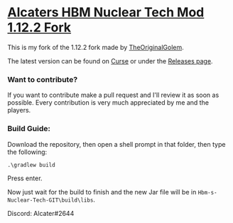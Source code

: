 # <u>**Alcaters HBM Nuclear Tech Mod 1.12.2 Fork**</u>

This is my fork of the 1.12.2 fork made by [TheOriginalGolem](https://github.com/TheOriginalGolem/Hbm-s-Nuclear-Tech-GIT). 


The latest version can be found on [Curse](https://www.curseforge.com/minecraft/mc-mods/hbms-nuclear-tech-mod-1-12-2-alcater-edition) or under the [Releases page](https://github.com/Alcatergit/Hbm-s-Nuclear-Tech-GIT/releases).

### **Want to contribute?**

If you want to contribute make a pull request and I'll review it as soon as possible.
Every contribution is very much appreciated by me and the players.

### **Build Guide:**

Download the repository, then open a shell prompt in that folder, then type the following:

`.\gradlew build`

Press enter.

Now just wait for the build to finish and the new Jar file will be in `Hbm-s-Nuclear-Tech-GIT\build\libs`.


Discord: Alcater#2644
